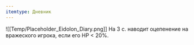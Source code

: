 ```yaml
---
itemtype: Дневник
---
```

![[Temp/Placeholder_Eidolon_Diary.png]]
На 3 с. наводит оцепенение на вражеского игрока, если его HP < 20%.
